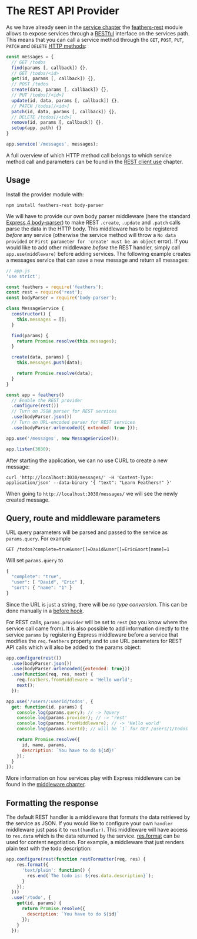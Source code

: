 # The REST API Provider

As we have already seen in the [service chapter](../services/readme.md) the [feathers-rest](https://github.com/feathersjs/feathers-rest) module allows to expose services through a [RESTful](https://en.wikipedia.org/wiki/Representational_state_transfer) interface on the services path. This means that you can call a service method through the `GET`, `POST`, `PUT`, `PATCH` and `DELETE` [HTTP methods](https://en.wikipedia.org/wiki/Hypertext_Transfer_Protocol):

```js
const messages = {
  // GET /todos
  find(params [, callback]) {},
  // GET /todos/<id>
  get(id, params [, callback]) {},
  // POST /todos
  create(data, params [, callback]) {},
  // PUT /todos[/<id>]
  update(id, data, params [, callback]) {},
  // PATCH /todos[/<id>]
  patch(id, data, params [, callback]) {},
  // DELETE /todos[/<id>]
  remove(id, params [, callback]) {},
  setup(app, path) {}
}

app.service('/messages', messages);
```

A full overview of which HTTP method call belongs to which service method call and parameters can be found in the [REST client use](../clients/rest.md) chapter.

## Usage

Install the provider module with:

```
npm install feathers-rest body-parser
```

We will have to provide our own body parser middleware (here the standard [Express 4 body-parser](https://github.com/expressjs/body-parser)) to make REST `.create`, `.update` and `.patch` calls parse the data in the HTTP body. This middleware has to be registered *before* any service (otherwise the service method will throw a `No data provided` or `First parameter for 'create' must be an object` error). If you would like to add other middleware *before* the REST handler, simply call `app.use(middleware)` before adding services. The following example creates a messages service that can save a new message and return all messages:

```js
// app.js
'use strict';

const feathers = require('feathers');
const rest = require('rest');
const bodyParser = require('body-parser');

class MessageService {
  constructor() {
    this.messages = [];
  }

  find(params) {
    return Promise.resolve(this.messages);
  }

  create(data, params) {
    this.messages.push(data);

    return Promise.resolve(data);
  }
}

const app = feathers()
  // Enable the REST provider
  .configure(rest())
  // Turn on JSON parser for REST services
  .use(bodyParser.json())
  // Turn on URL-encoded parser for REST services
  .use(bodyParser.urlencoded({ extended: true }));

app.use('/messages', new MessageService());

app.listen(3030);
```

After starting the application, we can no use CURL to create a new message:

```
curl 'http://localhost:3030/messages/' -H 'Content-Type: application/json' --data-binary '{ "text": "Learn Feathers!" }'
```

When going to `http://localhost:3030/messages/` we will see the newly created message.

## Query, route and middleware parameters

URL query parameters will be parsed and passed to the service as `params.query`. For example

```
GET /todos?complete=true&user[]=David&user[]=Eric&sort[name]=1
```

Will set `params.query` to

```js
{
  "complete": "true",
  "user": [ "David", "Eric" ],
  "sort": { "name": "1" }
}
```

Since the URL is just a string, there will be *no type conversion*. This can be done manually in a [before hook](../hooks/readme.md).

For REST calls, `params.provider` will be set to `rest` (so you know where the service call came from). It is also possible to add information directly to the service `params` by registering Express middleware before a service that modifies the `req.feathers` property and to use URL parameters for REST API calls which will also be added to the params object:

```js
app.configure(rest())
  .use(bodyParser.json())
  .use(bodyParser.urlencoded({extended: true}))
  .use(function(req, res, next) {
    req.feathers.fromMiddleware = 'Hello world';
    next();
  });

app.use('/users/:userId/todos', {
  get: function(id, params) {
    console.log(params.query); // -> ?query
    console.log(params.provider); // -> 'rest'
    console.log(params.fromMiddleware); // -> 'Hello world'
    console.log(params.userId); // will be `1` for GET /users/1/todos

    return Promise.resolve({
      id, name, params,
      description: `You have to do ${id}!`
    });
  }
});
```

More information on how services play with Express middleware can be found in the [middleware chapter](../middleware/readme.md).

## Formatting the response

The default REST handler is a middleware that formats the data retrieved by the service as JSON. If you would like to configure your own `handler` middleware just pass it to `rest(handler)`. This middleware will have access to `res.data` which is the data returned by the service. [res.format](http://expressjs.com/en/4x/api.html#res.format) can be used for content negotiation. For example, a middleware that just renders plain text with the todo description:

```js
app.configure(rest(function restFormatter(req, res) {
    res.format({
      'text/plain': function() {
        res.end(`The todo is: ${res.data.description}`);
      }
    });
  }))
  .use('/todo', {
    get(id, params) {
      return Promise.resolve({
        description: `You have to do ${id}`
      });
    }
  });
```
